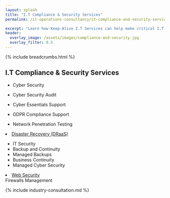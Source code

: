 ```yaml
---
layout: splash
title: "I.T Compliance & Security Services"
permalink: /it-operations-consultancy/it-compliance-and-security-services

excerpt: "Learn how Keep-Alive I.T Services can help make critical I.T Software decisions and develop bespoke Software solutions for your business."
header:
  overlay_image: /assets/images/compliance-and-security.jpg
  overlay_filter: 0.5 
---
```


{% include breadcrumbs.html %}

## I.T Compliance & Security Services

- Cyber Security
- Cyber Security Audit
- Cyber Essentials Support
- GDPR Compliance Support

- Network Penetration Testing

<li><a title="Disaster Recovery (DRaaS)" href="/it-operations-consultancy/disaster-recovery-draas">Disaster Recovery (DRaaS)</a></li>

- IT Security
- Backup and Continuity
- Managed Backups
- Business Continuity
- Managed Cyber Security


<li><a title="Web Security" href="/it-operations-consultancy/web-security">Web Security</a></li>
Firewalls Management

{% include industry-consultation.md %}